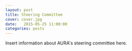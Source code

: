 ```yaml
---
layout: post
title: Steering Committee
cover: cover.jpg
date:   2015-05-25 11:00:00
categories: posts
---
```


Insert information about AURA's steering committee here.
